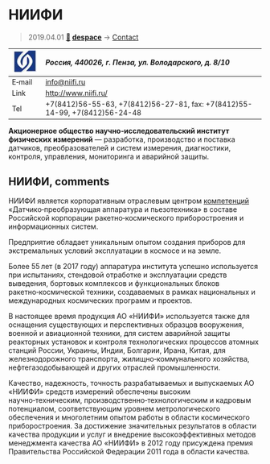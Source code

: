 # НИИФИ
> 2019.04.01 **[🚀](../index/index.md) [despace](index.md)** → [Contact](contact.md)

|[![](f/contact/n/niifi_logo1_thumb.jpg)](f/contact/n/niifi_logo1.png)|*Россия, 440026, г. Пенза, ул. Володарского, д. 8/10*|
|:--|:--|
|E‑mail| <info@niifi.ru> |
|Link| <http://www.niifi.ru/> |
|Tel| +7(8412)56-55-63, +7(8412)56-27-81, fax: +7(8412)55-14-99, +7(8412)56-24-48 |

**Акционерное общество научно‑исследовательский институт физических измерений** — разработка, производство и поставка датчиков, преобразователей и систем измерения, диагностики, контроля, управления, мониторинга и аварийной защиты.


<p style="page-break-after:always"> </p>

## НИИФИ, comments

НИИФИ является корпоративным отраслевым центром [компетенций](competence.md) «Датчико‑преобразующая аппаратура и пьезотехника» в составе Российской корпорации ракетно‑космического приборостроения и информационных систем.

Предприятие обладает уникальным опытом создания приборов для экстремальных условий эксплуатации в космосе и на земле.

Более 55 лет (в 2017 году) аппаратура института успешно используется при испытаниях, стендовой отработке и эксплуатации средств выведения, бортовых комплексов и функциональных блоков ракетно‑космической техники, создаваемых в рамках национальных и международных космических программ и проектов.

В настоящее время продукция АО «НИИФИ» используется также для оснащения существующих и перспективных образцов вооружения, военной и авиационной техники, для систем аварийной защиты реакторных установок и контроля технологических процессов атомных станций России, Украины, Индии, Болгарии, Ирана, Китая, для железнодорожного транспорта, жилищно‑коммунального хозяйства, нефтегазодобывающей и других отраслей промышленности.

Качество, надежность, точность разрабатываемых и выпускаемых АО «НИИФИ» средств измерений обеспечены высоким научно‑техническим, производственно‑технологическим и кадровым потенциалом, соответствующим уровнем метрологического обеспечения и многолетним опытом работы в области космического приборостроения. За достижение значительных результатов в области качества продукции и услуг и внедрение высокоэффективных методов менеджмента качества АО «НИИФИ» в 2012 году присуждена премия Правительства Российской Федерации 2011 года в области качества.
